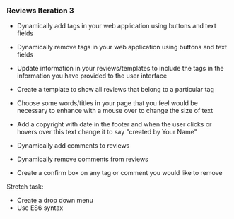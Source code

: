 ### Reviews Iteration 3

- Dynamically add tags in your web application using buttons and text fields 

- Dynamically remove tags in your web application using buttons and text fields 

- Update information in your reviews/templates to include the tags in the information you have provided to the user interface

- Create a template to show all reviews that belong to a particular tag

- Choose some words/titles in your page that you feel would be necessary to enhance with a mouse over to change the size of text

- Add a copyright with date in the footer and when the user clicks or hovers over this text change it to say "created by Your Name"

- Dynamically add comments to reviews

- Dynamically remove comments from reviews 

- Create a confirm box on any tag or comment you would like to remove

Stretch task:
- Create a drop down menu
- Use ES6 syntax
